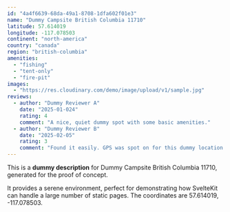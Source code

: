 ```yaml
---
id: "4a4f6639-68da-49a1-8708-1dfa602f01e3"
name: "Dummy Campsite British Columbia 11710"
latitude: 57.614019
longitude: -117.078503
continent: "north-america"
country: "canada"
region: "british-columbia"
amenities:
  - "fishing"
  - "tent-only"
  - "fire-pit"
images:
  - "https://res.cloudinary.com/demo/image/upload/v1/sample.jpg"
reviews:
  - author: "Dummy Reviewer A"
    date: "2025-01-024"
    rating: 4
    comment: "A nice, quiet dummy spot with some basic amenities."
  - author: "Dummy Reviewer B"
    date: "2025-02-05"
    rating: 3
    comment: "Found it easily. GPS was spot on for this dummy location."
---
```


This is a **dummy description** for Dummy Campsite British Columbia 11710, generated for the proof of concept.

It provides a serene environment, perfect for demonstrating how SvelteKit can handle a large number of static pages. The coordinates are 57.614019, -117.078503.
